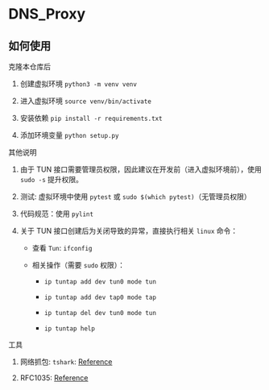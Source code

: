 # DNS_Proxy

## 如何使用

克隆本仓库后

1. 创建虚拟环境 `python3 -m venv venv`

2. 进入虚拟环境 `source venv/bin/activate`

2. 安装依赖 `pip install -r requirements.txt` 

3. 添加环境变量 `python setup.py`

其他说明

1. 由于 TUN 接口需要管理员权限，因此建议在开发前（进入虚拟环境前），使用 `sudo -s` 提升权限。

2. 测试: 虚拟环境中使用 `pytest` 或 `sudo $(which pytest)`（无管理员权限）

3. 代码规范：使用 `pylint`

4. 关于 TUN 接口创建后为关闭导致的异常，直接执行相关 `linux` 命令：

    - 查看 `Tun`: `ifconfig`

    - 相关操作（需要 `sudo` 权限）：

        - `ip tuntap add dev tun0 mode tun`
        
        - `ip tuntap add dev tap0 mode tap`

        - `ip tuntap del dev tun0 mode tun`

        - `ip tuntap help`

工具

1. 网络抓包: `tshark`: [Reference](https://kaimingwan.com/post/ji-chu-zhi-shi/wang-luo/shi-yong-tsharkzai-ming-ling-xing-jin-xing-wang-luo-zhua-bao)

2. RFC1035: [Reference](https://tools.ietf.org/html/rfc1035)

